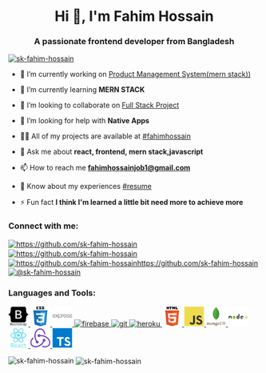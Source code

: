 <h1 align="center">Hi 👋, I'm Fahim Hossain</h1>
<h3 align="center">A passionate frontend developer from Bangladesh</h3>

<p align="left"> <a href="https://github.com/ryo-ma/github-profile-trophy"><img src="https://github-profile-trophy.vercel.app/?username=sk-fahim-hossain" alt="sk-fahim-hossain" /></a> </p>

- 🔭 I’m currently working on [Product Management System(mern stack))](#mern)

- 🌱 I’m currently learning **MERN STACK**

- 👯 I’m looking to collaborate on [Full Stack Project](#fullStack)

- 🤝 I’m looking for help with **Native Apps**

- 👨‍💻 All of my projects are available at [#fahimhossain](#fahimhossain)

- 💬 Ask me about **react, frontend, mern stack,javascript**

- 📫 How to reach me **fahimhossainjob1@gmail.com**

- 📄 Know about my experiences [#resume](#resume)

- ⚡ Fun fact **I think I'm learned a little bit need more to achieve more**

<h3 align="left">Connect with me:</h3>
<p align="left">
<a href="[https://stackoverflow.com/users/https://github.com/sk-fahim-hossain](https://stackoverflow.com/users/20950176/fahim-hossain)" target="blank"><img align="center" src="https://raw.githubusercontent.com/rahuldkjain/github-profile-readme-generator/master/src/images/icons/Social/stack-overflow.svg" alt="https://github.com/sk-fahim-hossain" height="30" width="40" /></a>
<a href="https://instagram.com/https://github.com/sk-fahim-hossain" target="blank"><img align="center" src="https://raw.githubusercontent.com/rahuldkjain/github-profile-readme-generator/master/src/images/icons/Social/instagram.svg" alt="https://github.com/sk-fahim-hossain" height="30" width="40" /></a>
<a href="https://www.behance.net/https://github.com/sk-fahim-hossainhttps://github.com/sk-fahim-hossain" target="blank"><img align="center" src="https://raw.githubusercontent.com/rahuldkjain/github-profile-readme-generator/master/src/images/icons/Social/behance.svg" alt="https://github.com/sk-fahim-hossainhttps://github.com/sk-fahim-hossain" height="30" width="40" /></a>
<a href="https://medium.com/@sk-fahim-hossain" target="blank"><img align="center" src="https://raw.githubusercontent.com/rahuldkjain/github-profile-readme-generator/master/src/images/icons/Social/medium.svg" alt="@sk-fahim-hossain" height="30" width="40" /></a>
</p>

<h3 align="left">Languages and Tools:</h3>
<p align="left"> <a href="https://getbootstrap.com" target="_blank" rel="noreferrer"> <img src="https://raw.githubusercontent.com/devicons/devicon/master/icons/bootstrap/bootstrap-plain-wordmark.svg" alt="bootstrap" width="40" height="40"/> </a> <a href="https://www.w3schools.com/css/" target="_blank" rel="noreferrer"> <img src="https://raw.githubusercontent.com/devicons/devicon/master/icons/css3/css3-original-wordmark.svg" alt="css3" width="40" height="40"/> </a> <a href="https://expressjs.com" target="_blank" rel="noreferrer"> <img src="https://raw.githubusercontent.com/devicons/devicon/master/icons/express/express-original-wordmark.svg" alt="express" width="40" height="40"/> </a> <a href="https://firebase.google.com/" target="_blank" rel="noreferrer"> <img src="https://www.vectorlogo.zone/logos/firebase/firebase-icon.svg" alt="firebase" width="40" height="40"/> </a> <a href="https://git-scm.com/" target="_blank" rel="noreferrer"> <img src="https://www.vectorlogo.zone/logos/git-scm/git-scm-icon.svg" alt="git" width="40" height="40"/> </a> <a href="https://heroku.com" target="_blank" rel="noreferrer"> <img src="https://www.vectorlogo.zone/logos/heroku/heroku-icon.svg" alt="heroku" width="40" height="40"/> </a> <a href="https://www.w3.org/html/" target="_blank" rel="noreferrer"> <img src="https://raw.githubusercontent.com/devicons/devicon/master/icons/html5/html5-original-wordmark.svg" alt="html5" width="40" height="40"/> </a> <a href="https://developer.mozilla.org/en-US/docs/Web/JavaScript" target="_blank" rel="noreferrer"> <img src="https://raw.githubusercontent.com/devicons/devicon/master/icons/javascript/javascript-original.svg" alt="javascript" width="40" height="40"/> </a> <a href="https://www.mongodb.com/" target="_blank" rel="noreferrer"> <img src="https://raw.githubusercontent.com/devicons/devicon/master/icons/mongodb/mongodb-original-wordmark.svg" alt="mongodb" width="40" height="40"/> </a> <a href="https://nodejs.org" target="_blank" rel="noreferrer"> <img src="https://raw.githubusercontent.com/devicons/devicon/master/icons/nodejs/nodejs-original-wordmark.svg" alt="nodejs" width="40" height="40"/> </a> <a href="https://reactjs.org/" target="_blank" rel="noreferrer"> <img src="https://raw.githubusercontent.com/devicons/devicon/master/icons/react/react-original-wordmark.svg" alt="react" width="40" height="40"/> </a> <a href="https://redux.js.org" target="_blank" rel="noreferrer"> <img src="https://raw.githubusercontent.com/devicons/devicon/master/icons/redux/redux-original.svg" alt="redux" width="40" height="40"/> </a> <a href="https://www.typescriptlang.org/" target="_blank" rel="noreferrer"> <img src="https://raw.githubusercontent.com/devicons/devicon/master/icons/typescript/typescript-original.svg" alt="typescript" width="40" height="40"/> </a> </p>

<p><img align="left" src="https://github-readme-stats.vercel.app/api/top-langs?username=sk-fahim-hossain&show_icons=true&locale=en&layout=compact" alt="sk-fahim-hossain" /></p>

<p>&nbsp;<img align="center" src="https://github-readme-stats.vercel.app/api?username=sk-fahim-hossain&show_icons=true&locale=en" alt="sk-fahim-hossain" /></p>


